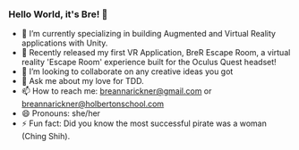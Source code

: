 ### Hello World, it's Bre! 👋

<!--
**brerickner/brerickner** is a ✨ _special_ ✨ repository because its `README.md` (this file) appears on your GitHub profile.-->
- 🔭 I’m currently specializing in building Augmented and Virtual Reality applications with Unity.
- 🌱 Recently released my first VR Application, BreR Escape Room, a virtual reality 'Escape Room' experience built for the Oculus Quest headset!
- 👯 I’m looking to collaborate on any creative ideas you got
- 💬 Ask me about my love for TDD.
- 📫 How to reach me: breannarickner@gmail.com or breannarickner@holbertonschool.com
- 😄 Pronouns: she/her
- ⚡ Fun fact: Did you know the most successful pirate was a woman (Ching Shih).

